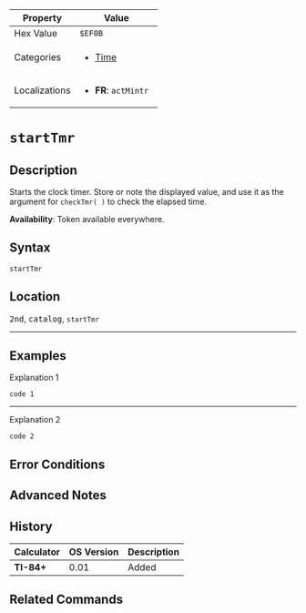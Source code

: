 | Property      | Value |
|---------------|-------|
| Hex Value     | `$EF0B`|
| Categories    | <ul><li>[Time](<../categories/Time.md>)</li></ul> |
| Localizations | <ul><li><b>FR</b>: `actMintr `</li></ul> |

# `startTmr`

## Description
Starts the clock timer. Store or note the displayed value, and use it as the argument for `checkTmr( )` to check the elapsed time.


<b>Availability</b>: Token available everywhere.

## Syntax
`startTmr`

## Location
<kbd>2nd</kbd>, <kbd>catalog</kbd>, `startTmr`
<hr>

## Examples

Explanation 1
```ti-basic
code 1
```
---
Explanation 2
```ti-basic
code 2
```

## Error Conditions


## Advanced Notes


## History
| Calculator | OS Version | Description |
|------------|------------|-------------|
| <b>TI-84+</b> | 0.01 | Added

## Related Commands

    